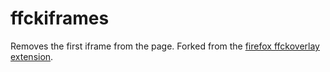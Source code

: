 # ffckiframes
Removes the first iframe from the page. Forked from the [firefox ffckoverlay extension](https://github.com/mashedkeyboard/ffckoverlays).
